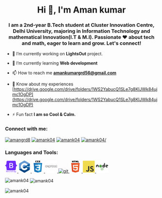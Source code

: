 <h1 align="center">Hi 👋, I'm Aman kumar</h1>
<h3 align="center">I am a 2nd-year B.Tech student at Cluster Innovation Centre, Delhi University, majoring in Information Technology and mathematical Innovation(I.T & M.I). Passionate ❤ about tech and math, eager to learn and grow. Let's connect!</h3>


- 🔭 I’m currently working on **LightsOut** project.

- 🌱 I’m currently learning **Web development**

- 📫 How to reach me **amankumargrd56@gmail.com**

- 📄 Know about my experiences [https://drive.google.com/drive/folders/1WS2YabucQ1SLe7g8KIJWk84ujmc1OgDP](https://drive.google.com/drive/folders/1WS2YabucQ1SLe7g8KIJWk84ujmc1OgDP)

- ⚡ Fun fact **I am so Cool & Calm.**

<h3 align="left">Connect with me:</h3>
<p align="left">
<a href="https://linkedin.com/in/amangrd8" target="blank"><img align="center" src="https://raw.githubusercontent.com/rahuldkjain/github-profile-readme-generator/master/src/images/icons/Social/linked-in-alt.svg" alt="amangrd8" height="30" width="40" /></a>
<a href="https://fb.com/amank04" target="blank"><img align="center" src="https://raw.githubusercontent.com/rahuldkjain/github-profile-readme-generator/master/src/images/icons/Social/facebook.svg" alt="amank04" height="30" width="40" /></a>
<a href="https://www.leetcode.com/amank04" target="blank"><img align="center" src="https://raw.githubusercontent.com/rahuldkjain/github-profile-readme-generator/master/src/images/icons/Social/leet-code.svg" alt="amank04" height="30" width="40" /></a>
<a href="https://auth.geeksforgeeks.org/user/amank04/" target="blank"><img align="center" src="https://raw.githubusercontent.com/rahuldkjain/github-profile-readme-generator/master/src/images/icons/Social/geeks-for-geeks.svg" alt="amank04/" height="30" width="40" /></a>
</p>

<h3 align="left">Languages and Tools:</h3>
<p align="left"> <a href="https://getbootstrap.com" target="_blank" rel="noreferrer"> <img src="https://raw.githubusercontent.com/devicons/devicon/master/icons/bootstrap/bootstrap-plain-wordmark.svg" alt="bootstrap" width="40" height="40"/> </a> <a href="https://www.w3schools.com/cpp/" target="_blank" rel="noreferrer"> <img src="https://raw.githubusercontent.com/devicons/devicon/master/icons/cplusplus/cplusplus-original.svg" alt="cplusplus" width="40" height="40"/> </a> <a href="https://www.w3schools.com/css/" target="_blank" rel="noreferrer"> <img src="https://raw.githubusercontent.com/devicons/devicon/master/icons/css3/css3-original-wordmark.svg" alt="css3" width="40" height="40"/> </a> <a href="https://expressjs.com" target="_blank" rel="noreferrer"> <img src="https://raw.githubusercontent.com/devicons/devicon/master/icons/express/express-original-wordmark.svg" alt="express" width="40" height="40"/> </a> <a href="https://git-scm.com/" target="_blank" rel="noreferrer"> <img src="https://www.vectorlogo.zone/logos/git-scm/git-scm-icon.svg" alt="git" width="40" height="40"/> </a> <a href="https://www.w3.org/html/" target="_blank" rel="noreferrer"> <img src="https://raw.githubusercontent.com/devicons/devicon/master/icons/html5/html5-original-wordmark.svg" alt="html5" width="40" height="40"/> </a> <a href="https://developer.mozilla.org/en-US/docs/Web/JavaScript" target="_blank" rel="noreferrer"> <img src="https://raw.githubusercontent.com/devicons/devicon/master/icons/javascript/javascript-original.svg" alt="javascript" width="40" height="40"/> </a> <a href="https://nodejs.org" target="_blank" rel="noreferrer"> <img src="https://raw.githubusercontent.com/devicons/devicon/master/icons/nodejs/nodejs-original-wordmark.svg" alt="nodejs" width="40" height="40"/> </a> </p>

<p><img align="left" src="https://github-readme-stats.vercel.app/api/top-langs?username=amank04&show_icons=true&locale=en&layout=compact" alt="amank04" /></p>

<p>&nbsp;<img align="center" src="https://github-readme-stats.vercel.app/api?username=amank04&show_icons=true&locale=en" alt="amank04" /></p>

<p><img align="center" src="https://github-readme-streak-stats.herokuapp.com/?user=amank04&" alt="amank04" /></p>
